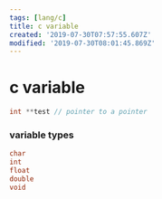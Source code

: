 ```yaml
---
tags: [lang/c]
title: c variable
created: '2019-07-30T07:57:55.607Z'
modified: '2019-07-30T08:01:45.869Z'
---
```


# c variable

```c
int **test // pointer to a pointer
```
### variable types
```c
char
int
float
double
void
```
